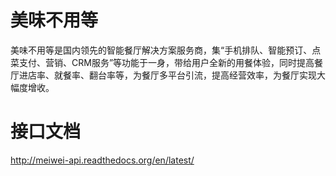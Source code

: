 # 美味不用等

美味不用等是国内领先的智能餐厅解决方案服务商，集“手机排队、智能预订、点菜支付、营销、CRM服务”等功能于一身，带给用户全新的用餐体验，同时提高餐厅进店率、就餐率、翻台率等，为餐厅多平台引流，提高经营效率，为餐厅实现大幅度增收。


# 接口文档

http://meiwei-api.readthedocs.org/en/latest/

